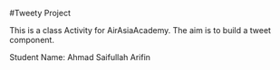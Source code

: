 #Tweety Project

This is a class Activity for AirAsiaAcademy. The aim is to build a tweet component.

Student Name: Ahmad Saifullah Arifin